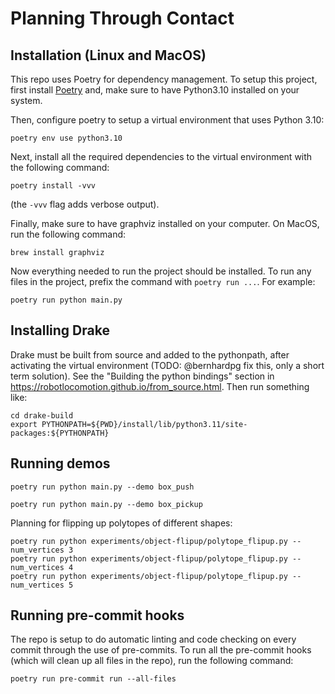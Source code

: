 # Planning Through Contact

## Installation (Linux and MacOS)
This repo uses Poetry for dependency management. To setup this project, first install [Poetry](https://python-poetry.org/docs/#installation) and, make sure to have Python3.10 installed on your system.

Then, configure poetry to setup a virtual environment that uses Python 3.10:
```
poetry env use python3.10
```

Next, install all the required dependencies to the virtual environment with the following command:
```
poetry install -vvv
```
(the `-vvv` flag adds verbose output).

Finally, make sure to have graphviz installed on your computer. On MacOS, run the following command:
```
brew install graphviz
```

Now everything needed to run the project should be installed. To run any files in the project, prefix the command with `poetry run ...`. For example:
```
poetry run python main.py
```

## Installing Drake
Drake must be built from source and added to the pythonpath, after activating the virtual environment (TODO: @bernhardpg fix this, only a short term solution). See the "Building the python bindings" section in https://robotlocomotion.github.io/from_source.html.
Then run something like:
```
cd drake-build
export PYTHONPATH=${PWD}/install/lib/python3.11/site-packages:${PYTHONPATH}
```

## Running demos
```
poetry run python main.py --demo box_push
```

```
poetry run python main.py --demo box_pickup
```

Planning for flipping up polytopes of different shapes:
```
poetry run python experiments/object-flipup/polytope_flipup.py --num_vertices 3
poetry run python experiments/object-flipup/polytope_flipup.py --num_vertices 4
poetry run python experiments/object-flipup/polytope_flipup.py --num_vertices 5

```

## Running pre-commit hooks
The repo is setup to do automatic linting and code checking on every commit through the use of pre-commits. To run all the pre-commit hooks (which will clean up all files in the repo), run the following command:
```
poetry run pre-commit run --all-files
```

